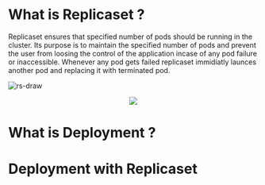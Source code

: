 # What is Replicaset ?

Replicaset ensures that specified number of pods should be running in the cluster. Its purpose is to maintain the specified number of pods and prevent the user from loosing the control of the application incase of any pod failure or inaccessible. Whenever any pod gets failed replicaset immidiatly launces another pod and replacing it with terminated pod.

![rs-draw](https://user-images.githubusercontent.com/69069614/196503195-a399f043-b3f4-49ad-b2a9-acaf14b9fa03.png)

<p align="center">
    <img src="[http://material-bread.org/logo-shadow.svg](https://user-images.githubusercontent.com/69069614/196503195-a399f043-b3f4-49ad-b2a9-acaf14b9fa03.png)">
</p>


# What is Deployment ?



# Deployment with Replicaset




